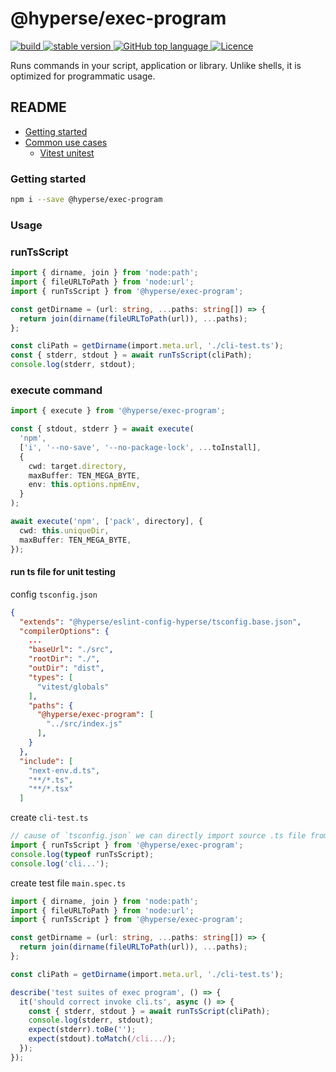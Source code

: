 # @hyperse/exec-program

<p align="left">
  <a aria-label="Build" href="https://github.com/hyperse-io/exec-program/actions?query=workflow%3ACI">
    <img alt="build" src="https://img.shields.io/github/actions/workflow/status/hyperse-io/exec-program/ci-integrity.yml?branch=main&label=ci&logo=github&style=flat-quare&labelColor=000000" />
  </a>
  <a aria-label="stable version" href="https://www.npmjs.com/package/@hyperse/exec-program">
    <img alt="stable version" src="https://img.shields.io/npm/v/%40hyperse%2Fexec-program?branch=main&label=version&logo=npm&style=flat-quare&labelColor=000000" />
  </a>
  <a aria-label="Top language" href="https://github.com/hyperse-io/exec-program/search?l=typescript">
    <img alt="GitHub top language" src="https://img.shields.io/github/languages/top/hyperse-io/exec-program?style=flat-square&labelColor=000&color=blue">
  </a>
  <a aria-label="Licence" href="https://github.com/hyperse-io/exec-program/blob/main/LICENSE">
    <img alt="Licence" src="https://img.shields.io/github/license/hyperse-io/ts-node-paths?style=flat-quare&labelColor=000000" />
  </a>
</p>

Runs commands in your script, application or library. Unlike shells, it is optimized for programmatic usage.

## README

- [Getting started](#getting-started)
- [Common use cases](#usage)
  - [Vitest unitest](#unit-test)

### Getting started

```bash
npm i --save @hyperse/exec-program
```

### Usage

### runTsScript

```ts
import { dirname, join } from 'node:path';
import { fileURLToPath } from 'node:url';
import { runTsScript } from '@hyperse/exec-program';

const getDirname = (url: string, ...paths: string[]) => {
  return join(dirname(fileURLToPath(url)), ...paths);
};

const cliPath = getDirname(import.meta.url, './cli-test.ts');
const { stderr, stdout } = await runTsScript(cliPath);
console.log(stderr, stdout);
```

### execute command

```ts
import { execute } from '@hyperse/exec-program';

const { stdout, stderr } = await execute(
  'npm',
  ['i', '--no-save', '--no-package-lock', ...toInstall],
  {
    cwd: target.directory,
    maxBuffer: TEN_MEGA_BYTE,
    env: this.options.npmEnv,
  }
);
```

```ts
await execute('npm', ['pack', directory], {
  cwd: this.uniqueDir,
  maxBuffer: TEN_MEGA_BYTE,
});
```

#### run ts file for unit testing

config `tsconfig.json`

```json
{
  "extends": "@hyperse/eslint-config-hyperse/tsconfig.base.json",
  "compilerOptions": {
    ...
    "baseUrl": "./src",
    "rootDir": "./",
    "outDir": "dist",
    "types": [
      "vitest/globals"
    ],
    "paths": {
      "@hyperse/exec-program": [
        "../src/index.js"
      ],
    }
  },
  "include": [
    "next-env.d.ts",
    "**/*.ts",
    "**/*.tsx"
  ]
```

create `cli-test.ts`

```ts
// cause of `tsconfig.json` we can directly import source .ts file from '@hyperse/exec-program';
import { runTsScript } from '@hyperse/exec-program';
console.log(typeof runTsScript);
console.log('cli...');
```

create test file `main.spec.ts`

```ts
import { dirname, join } from 'node:path';
import { fileURLToPath } from 'node:url';
import { runTsScript } from '@hyperse/exec-program';

const getDirname = (url: string, ...paths: string[]) => {
  return join(dirname(fileURLToPath(url)), ...paths);
};

const cliPath = getDirname(import.meta.url, './cli-test.ts');

describe('test suites of exec program', () => {
  it('should correct invoke cli.ts', async () => {
    const { stderr, stdout } = await runTsScript(cliPath);
    console.log(stderr, stdout);
    expect(stderr).toBe('');
    expect(stdout).toMatch(/cli.../);
  });
});
```
